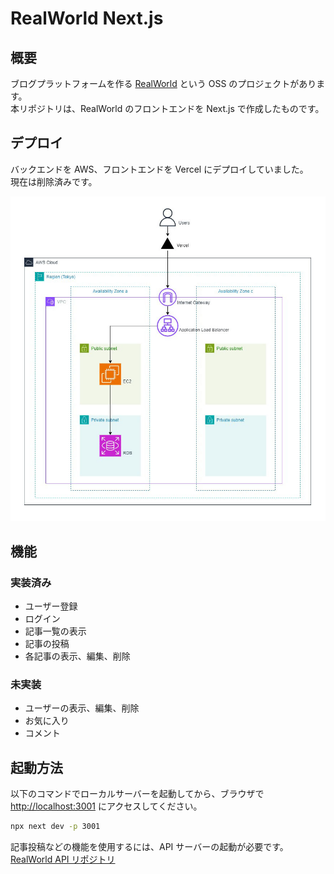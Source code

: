 # RealWorld Next.js

## 概要

ブログプラットフォームを作る [RealWorld](https://github.com/gothinkster/realworld/tree/main) という OSS のプロジェクトがあります。  
本リポジトリは、RealWorld のフロントエンドを Next.js で作成したものです。

## デプロイ

バックエンドを AWS、フロントエンドを Vercel にデプロイしていました。  
現在は削除済みです。

![alt text](/public/architecture.jpg)

## 機能

### 実装済み

- ユーザー登録
- ログイン
- 記事一覧の表示
- 記事の投稿
- 各記事の表示、編集、削除

### 未実装

- ユーザーの表示、編集、削除
- お気に入り
- コメント

## 起動方法

以下のコマンドでローカルサーバーを起動してから、ブラウザで [http://localhost:3001](http://localhost:3001) にアクセスしてください。

```bash
npx next dev -p 3001
```

記事投稿などの機能を使用するには、API サーバーの起動が必要です。  
[RealWorld API リポジトリ](https://github.com/asagohan2301/realworld-api)

